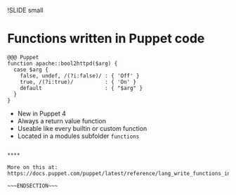 !SLIDE small
# Functions written in Puppet code

    @@@ Puppet
    function apache::bool2httpd($arg) {
      case $arg {
        false, undef, /(?i:false)/ : { 'Off' }
        true, /(?i:true)/          : { 'On' }
        default                    : { "$arg" }
      }
    }

* New in Puppet 4
* Always a return value function
* Useable like every builtin or custom function
* Located in a modules subfolder `functions`

~~~SECTION:handouts~~~

****

More on this at: https://docs.puppet.com/puppet/latest/reference/lang_write_functions_in_puppet.html

~~~ENDSECTION~~~

